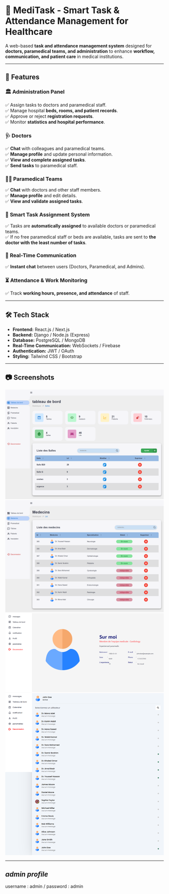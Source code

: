 # 🏥 MediTask - Smart Task & Attendance Management for Healthcare  

A web-based **task and attendance management system** designed for **doctors, paramedical teams, and administration** to enhance **workflow, communication, and patient care** in medical institutions.  

---

## 🚀 Features  

### 🏛 **Administration Panel**  
✅ Assign tasks to doctors and paramedical staff.  
✅ Manage hospital **beds, rooms, and patient records**.  
✅ Approve or reject **registration requests**.  
✅ Monitor **statistics and hospital performance**.  

### 🩺 **Doctors**  
✅ **Chat** with colleagues and paramedical teams.  
✅ **Manage profile** and update personal information.  
✅ **View and complete assigned tasks**.  
✅ **Send tasks** to paramedical staff.  

### 👨‍⚕️ **Paramedical Teams**  
✅ **Chat** with doctors and other staff members.  
✅ **Manage profile** and edit details.  
✅ **View and validate assigned tasks**.  

### 📌 **Smart Task Assignment System**  
✅ Tasks are **automatically assigned** to available doctors or paramedical teams.  
✅ If no free paramedical staff or beds are available, tasks are sent to **the doctor with the least number of tasks**.  

### 💬 **Real-Time Communication**  
✅ **Instant chat** between users (Doctors, Paramedical, and Admins).  

### ⏳ **Attendance & Work Monitoring**  
✅ Track **working hours, presence, and attendance** of staff.  

---

## 🛠 Tech Stack  

- **Frontend:** React.js / Next.js  
- **Backend:** Django / Node.js (Express)  
- **Database:** PostgreSQL / MongoDB  
- **Real-Time Communication:** WebSockets / Firebase  
- **Authentication:** JWT / OAuth  
- **Styling:** Tailwind CSS / Bootstrap  

---

## 📷 Screenshots  

![Admin Dashboard](images/screenShot/adminS.png)  
![Admin Dashboard](images/screenShot/tablS.png)  
![Doctor Task Management](images/screenShot/profileS.png)  
![Chat](images/screenShot/chattS.png)  

---

## *admin profile*
username : admin /
password : admin

